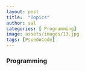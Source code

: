 ```yaml
---
layout: post
title:  "Topics"
author: sal
categories: [ Programming]
image: assets/images/13.jpg
tags: [PsuedoCode]
---
```

### Programming

